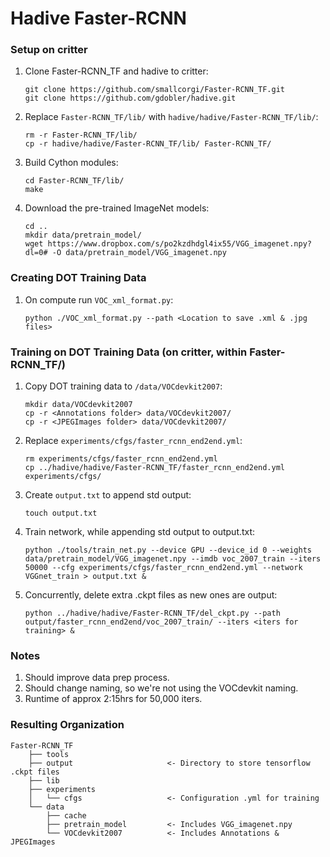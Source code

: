 # Hadive Faster-RCNN

### Setup on critter
1. Clone Faster-RCNN_TF and hadive to critter: 
	```
	git clone https://github.com/smallcorgi/Faster-RCNN_TF.git
	git clone https://github.com/gdobler/hadive.git
	```
2. Replace `Faster-RCNN_TF/lib/` with `hadive/hadive/Faster-RCNN_TF/lib/`: 
	```
	rm -r Faster-RCNN_TF/lib/
	cp -r hadive/hadive/Faster-RCNN_TF/lib/ Faster-RCNN_TF/
	```
3. Build Cython modules:
	```
	cd Faster-RCNN_TF/lib/
	make
	```
4. Download the pre-trained ImageNet models:
   	```
	cd ..
	mkdir data/pretrain_model/
   	wget https://www.dropbox.com/s/po2kzdhdgl4ix55/VGG_imagenet.npy?dl=0# -O data/pretrain_model/VGG_imagenet.npy
	```
	
### Creating DOT Training Data
1. On compute run `VOC_xml_format.py`:
	```
	python ./VOC_xml_format.py --path <Location to save .xml & .jpg files>
	```
	
### Training on DOT Training Data (on critter, within Faster-RCNN_TF/)
1. Copy DOT training data to `/data/VOCdevkit2007`:
	```
	mkdir data/VOCdevkit2007
	cp -r <Annotations folder> data/VOCdevkit2007/
	cp -r <JPEGImages folder> data/VOCdevkit2007/
	```
2. Replace `experiments/cfgs/faster_rcnn_end2end.yml`:
	```
	rm experiments/cfgs/faster_rcnn_end2end.yml
	cp ../hadive/hadive/Faster-RCNN_TF/faster_rcnn_end2end.yml experiments/cfgs/
	```
3. Create `output.txt` to append std output:
	```
	touch output.txt
	```
4. Train network, while appending std output to output.txt:
	```
	python ./tools/train_net.py --device GPU --device_id 0 --weights data/pretrain_model/VGG_imagenet.npy --imdb voc_2007_train --iters 50000 --cfg experiments/cfgs/faster_rcnn_end2end.yml --network VGGnet_train > output.txt &
	```
5. Concurrently, delete extra .ckpt files as new ones are output:
	```
	python ../hadive/hadive/Faster-RCNN_TF/del_ckpt.py --path output/faster_rcnn_end2end/voc_2007_train/ --iters <iters for training> &
	```
	
### Notes
1. Should improve data prep process.
2. Should change naming, so we're not using the VOCdevkit naming.
3. Runtime of approx 2:15hrs for 50,000 iters.

### Resulting Organization
```
Faster-RCNN_TF
    ├── tools
    ├── output                     <- Directory to store tensorflow .ckpt files
    ├── lib
    ├── experiments
    │   └── cfgs                   <- Configuration .yml for training
    └── data
        ├── cache
        ├── pretrain_model         <- Includes VGG_imagenet.npy
        └── VOCdevkit2007          <- Includes Annotations & JPEGImages
```
